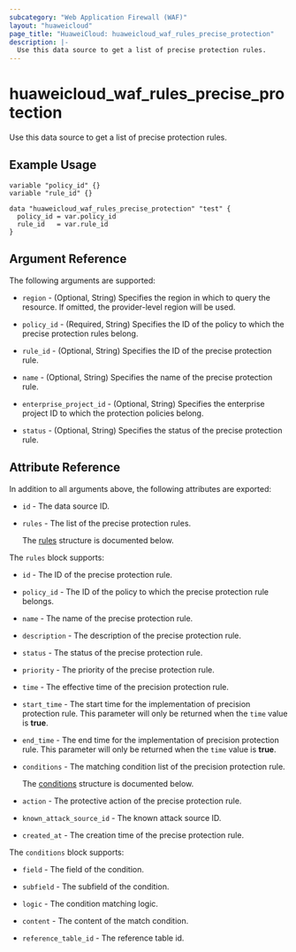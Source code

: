 ```yaml
---
subcategory: "Web Application Firewall (WAF)"
layout: "huaweicloud"
page_title: "HuaweiCloud: huaweicloud_waf_rules_precise_protection"
description: |-
  Use this data source to get a list of precise protection rules.
---
```


# huaweicloud_waf_rules_precise_protection

Use this data source to get a list of precise protection rules.

## Example Usage

```hcl
variable "policy_id" {}
variable "rule_id" {}

data "huaweicloud_waf_rules_precise_protection" "test" {
  policy_id = var.policy_id
  rule_id   = var.rule_id
}
```

## Argument Reference

The following arguments are supported:

* `region` - (Optional, String) Specifies the region in which to query the resource.
  If omitted, the provider-level region will be used.

* `policy_id` - (Required, String) Specifies the ID of the policy to which the precise protection rules belong.

* `rule_id` - (Optional, String) Specifies the ID of the precise protection rule.

* `name` - (Optional, String) Specifies the name of the precise protection rule.

* `enterprise_project_id` - (Optional, String) Specifies the enterprise project ID to which the protection policies
  belong.

* `status` - (Optional, String) Specifies the status of the precise protection rule.

## Attribute Reference

In addition to all arguments above, the following attributes are exported:

* `id` - The data source ID.

* `rules` - The list of the precise protection rules.

  The [rules](#rules_struct) structure is documented below.

<a name="rules_struct"></a>
The `rules` block supports:

* `id` - The ID of the precise protection rule.

* `policy_id` - The ID of the policy to which the precise protection rule belongs.

* `name` - The name of the precise protection rule.

* `description` - The description of the precise protection rule.

* `status` - The status of the precise protection rule.

* `priority` - The priority of the precise protection rule.

* `time` - The effective time of the precision protection rule.

* `start_time` - The start time for the implementation of precision protection rule.
  This parameter will only be returned when the `time` value is **true**.

* `end_time` - The end time for the implementation of precision protection rule.
  This parameter will only be returned when the `time` value is **true**.

* `conditions` - The matching condition list of the precision protection rule.

  The [conditions](#rules_conditions_struct) structure is documented below.

* `action` - The protective action of the precise protection rule.

* `known_attack_source_id` - The known attack source ID.

* `created_at` - The creation time of the precise protection rule.

<a name="rules_conditions_struct"></a>
The `conditions` block supports:

* `field` - The field of the condition.

* `subfield` - The subfield of the condition.

* `logic` - The condition matching logic.

* `content` - The content of the match condition.

* `reference_table_id` - The reference table id.
